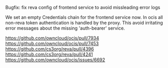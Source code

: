 Bugfix: fix reva config of frontend service to avoid missleading error logs

We set an empty Credentials chain for the frontend service now. In ocis all
non-reva token authentication is handled by the proxy. This avoid irritating
error messages about the missing 'auth-bearer' service.

https://github.com/owncloud/ocis/pull/7934
https://github.com/owncloud/ocis/pull/7453
https://github.com/cs3org/reva/pull/4396
https://github.com/cs3org/reva/pull/4241
https://github.com/owncloud/ocis/issues/6692
